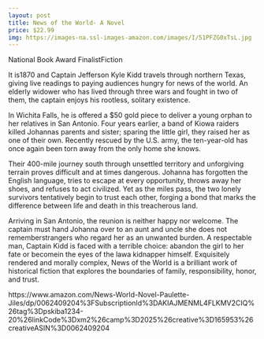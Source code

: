 ```yaml
--- 
layout: post 
title: News of the World- A Novel
price: $22.99
img: https://images-na.ssl-images-amazon.com/images/I/51PFZG0xTsL.jpg
--- 
```

<p>National Book Award FinalistFiction</p><p>It is1870 and Captain Jefferson Kyle Kidd travels through northern Texas, giving live readings to paying audiences hungry for news of the world. An elderly widower who has lived through three wars and fought in two of them, the captain enjoys his rootless, solitary existence.</p><p>In Wichita Falls, he is offered a $50 gold piece to deliver a young orphan to her relatives in San Antonio. Four years earlier, a band of Kiowa raiders killed Johannas parents and sister; sparing the little girl, they raised her as one of their own. Recently rescued by the U.S. army, the ten-year-old has once again been torn away from the only home she knows.</p><p>Their 400-mile journey south through unsettled territory and unforgiving terrain proves difficult and at times dangerous. Johanna has forgotten the English language, tries to escape at every opportunity, throws away her shoes, and refuses to act civilized. Yet as the miles pass, the two lonely survivors tentatively begin to trust each other, forging a bond that marks the difference between life and death in this treacherous land.</p><p>Arriving in San Antonio, the reunion is neither happy nor welcome. The captain must hand Johanna over to an aunt and uncle she does not rememberstrangers who regard her as an unwanted burden. A respectable man, Captain Kidd is faced with a terrible choice: abandon the girl to her fate or becomein the eyes of the lawa kidnapper himself. Exquisitely rendered and morally complex, News of the World is a brilliant work of historical fiction that explores the boundaries of family, responsibility, honor, and trust.</p>
https://www.amazon.com/News-World-Novel-Paulette-Jiles/dp/0062409204%3FSubscriptionId%3DAKIAJMENML4FLKMV2CIQ%26tag%3Dpskiba1234-20%26linkCode%3Dxm2%26camp%3D2025%26creative%3D165953%26creativeASIN%3D0062409204
